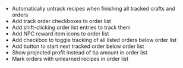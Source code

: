 - Automatically untrack recipes when finishing all tracked crafts and orders
- Add track order checkboxes to order list
- Add shift-clicking order list entries to track them
- Add NPC reward item icons to order list
- Add checkbox to toggle tracking of all listed orders below order list
- Add button to start next tracked order below order list
- Show projected profit instead of tip amount in order list
- Mark orders with unlearned recipes in order list